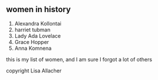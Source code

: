 ## women in history

1. Alexandra Kollontai 
2. harriet tubman
3. Lady Ada Lovelace
4. Grace Hopper
5. Anna Komnena

this is my list of women,
and I am sure I forgot a lot of others 

copyright Lisa Allacher